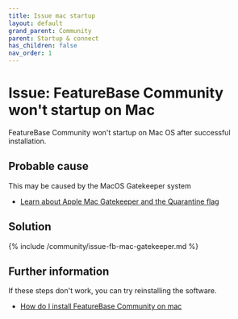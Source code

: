 ```yaml
---
title: Issue mac startup
layout: default
grand_parent: Community
parent: Startup & connect
has_children: false
nav_order: 1
---
```


# Issue: FeatureBase Community won't startup on Mac

FeatureBase Community won't startup on Mac OS after successful installation.

## Probable cause

This may be caused by the MacOS Gatekeeper system
* [Learn about Apple Mac Gatekeeper and the Quarantine flag](https://support.apple.com/en-gb/HT202491 )

## Solution

{% include /community/issue-fb-mac-gatekeeper.md %}


## Further information

If these steps don't work, you can try reinstalling the software.

* [How do I install FeatureBase Community on mac](/docs/community/install-featurebase-mac)
